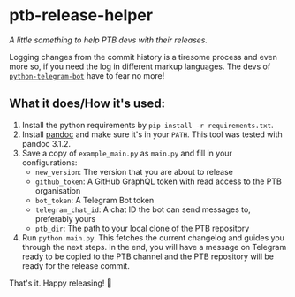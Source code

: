 # ptb-release-helper
*A little something to help PTB devs with their releases.* 

Logging changes from the commit history is a tiresome process and even more so, if you need the log in different markup languages.
The devs of [`python-telegram-bot`](https://python-telegram-bot.org) have to fear no more!

## What it does/How it's used:

1. Install the python requirements by `pip install -r requirements.txt`.
2. Install [pandoc](https://pandoc.org/installing.html) and make sure it's in your `PATH`. This tool was tested with pandoc 3.1.2.
3. Save a copy of `example_main.py` as `main.py` and fill in your configurations:
   * `new_version`: The version that you are about to release
   * `github_token`: A GitHub GraphQL token with read access to the PTB organisation
   * `bot_token`: A Telegram Bot token
   * `telegram_chat_id`: A chat ID the bot can send messages to, preferably yours
   * `ptb_dir`: The path to your local clone of the PTB repository
4. Run `python main.py`. This fetches the current changelog and guides you through the next steps. In the end, you will have a message on Telegram ready to be copied to the PTB channel and the PTB repository will be ready for the release commit.

That's it. Happy releasing! 🙂
    